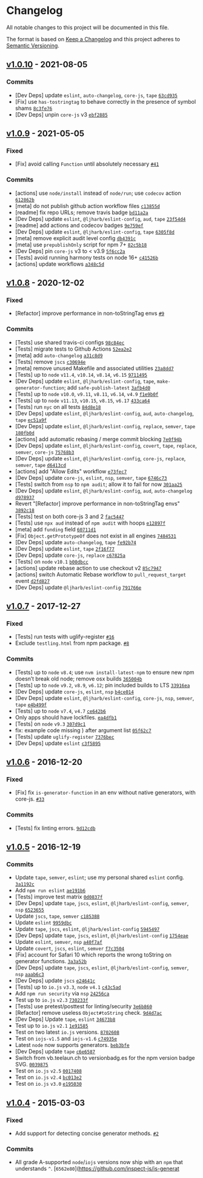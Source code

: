# Changelog

All notable changes to this project will be documented in this file.

The format is based on [Keep a Changelog](https://keepachangelog.com/en/1.0.0/)
and this project adheres to [Semantic Versioning](https://semver.org/spec/v2.0.0.html).

## [v1.0.10](https://github.com/inspect-js/is-generator-function/compare/v1.0.9...v1.0.10) - 2021-08-05

### Commits

- [Dev Deps] update `eslint`, `auto-changelog`, `core-js`, `tape` [`63cd935`](https://github.com/inspect-js/is-generator-function/commit/63cd9353eead5ad5eb8cf581fc4129841641bb43)
- [Fix] use `has-tostringtag` to behave correctly in the presence of symbol shams [`8c3fe76`](https://github.com/inspect-js/is-generator-function/commit/8c3fe76b546fbc5085381df65800e4fc67e25ede)
- [Dev Deps] unpin `core-js` v3 [`ebf2885`](https://github.com/inspect-js/is-generator-function/commit/ebf2885bc202b59f37e074f28951639873c6f38e)

## [v1.0.9](https://github.com/inspect-js/is-generator-function/compare/v1.0.8...v1.0.9) - 2021-05-05

### Fixed

- [Fix] avoid calling `Function` until absolutely necessary [`#41`](https://github.com/inspect-js/is-generator-function/issues/41)

### Commits

- [actions] use `node/install` instead of `node/run`; use `codecov` action [`612862b`](https://github.com/inspect-js/is-generator-function/commit/612862b5fefc2dc1c7e1f5e7478563a5b53f7b23)
- [meta] do not publish github action workflow files [`c13855d`](https://github.com/inspect-js/is-generator-function/commit/c13855dc11947589ed7314840a9cc5ae04db90f4)
- [readme] fix repo URLs; remove travis badge [`bd11a2a`](https://github.com/inspect-js/is-generator-function/commit/bd11a2af1b644cfa352346dcbf6f4cec48b00b78)
- [Dev Deps] update `eslint`, `@ljharb/eslint-config`, `aud`, `tape` [`23f54d4`](https://github.com/inspect-js/is-generator-function/commit/23f54d49da035c1ca79227faee9bacfde2d46884)
- [readme] add actions and codecov badges [`9e759ef`](https://github.com/inspect-js/is-generator-function/commit/9e759ef8e8f098fe1fa3cd9cca98f79f9e8b8b22)
- [Dev Deps] update `eslint`, `@ljharb/eslint-config`, `tape` [`6305f8d`](https://github.com/inspect-js/is-generator-function/commit/6305f8d71ccfa4656bdd280c2616e88fc5ca184b)
- [meta] remove explicit audit level config [`db4391c`](https://github.com/inspect-js/is-generator-function/commit/db4391c68cf8162245d32734685be7c73c2f03c7)
- [meta] use `prepublishOnly` script for npm 7+ [`82c5b18`](https://github.com/inspect-js/is-generator-function/commit/82c5b183a605f1d25af15ec8242c8a8f88a26bfa)
- [Dev Deps] pin `core-js` v3 to &lt; v3.9 [`5f6cc2a`](https://github.com/inspect-js/is-generator-function/commit/5f6cc2ac94a65d7d592775bac6dce573220ccea2)
- [Tests] avoid running harmony tests on node 16+ [`c41526b`](https://github.com/inspect-js/is-generator-function/commit/c41526b8cd1d376f9ca73b56a5ee076db0f9f1c1)
- [actions] update workflows [`a348c5d`](https://github.com/inspect-js/is-generator-function/commit/a348c5d6d4b06041ae0ece9f3765dc13ec9df354)

## [v1.0.8](https://github.com/inspect-js/is-generator-function/compare/v1.0.7...v1.0.8) - 2020-12-02

### Fixed

- [Refactor] improve performance in non-toStringTag envs [`#9`](https://github.com/inspect-js/is-generator-function/issues/9)

### Commits

- [Tests] use shared travis-ci configs [`98c84ec`](https://github.com/inspect-js/is-generator-function/commit/98c84ecd38d7d64b2aa070fa2c240be4373be131)
- [Tests] migrate tests to Github Actions [`52ea2e2`](https://github.com/inspect-js/is-generator-function/commit/52ea2e2e14da2278c7844a18af4aaef1cc8bb3bb)
- [meta] add `auto-changelog` [`a31c8d9`](https://github.com/inspect-js/is-generator-function/commit/a31c8d9e8fe4f397e1f8da5b1297050542cd00c3)
- [Tests] remove `jscs` [`c30694e`](https://github.com/inspect-js/is-generator-function/commit/c30694e5e1739a37c455b8bfae4cc7c4347292de)
- [meta] remove unused Makefile and associated utilities [`23a8dd7`](https://github.com/inspect-js/is-generator-function/commit/23a8dd75ea554642aadb1313c1cbbd11fe69eb1d)
- [Tests] up to `node` `v11.4`, `v10.14`, `v8.14`, `v6.15` [`9711495`](https://github.com/inspect-js/is-generator-function/commit/9711495e58fa9477167d7dbc582749981c3f5ee5)
- [Dev Deps] update `eslint`, `@ljharb/eslint-config`, `tape`, `make-generator-function`; add `safe-publish-latest` [`3afb4d0`](https://github.com/inspect-js/is-generator-function/commit/3afb4d033587eeddfd2dc840ff98c10f3abea48e)
- [Tests] up to `node` `v10.0`, `v9.11`, `v8.11`, `v6.14`, `v4.9` [`f1e9b0f`](https://github.com/inspect-js/is-generator-function/commit/f1e9b0f150e77357ecd4afac5873a3bd3ada7b02)
- [Tests] up to `node` `v11.13`, `v10.15`, `v8.15`, `v6.17` [`433ca64`](https://github.com/inspect-js/is-generator-function/commit/433ca64d5500371516598bebb19fc00370e7c9c7)
- [Tests] run `nyc` on all tests [`84d8e18`](https://github.com/inspect-js/is-generator-function/commit/84d8e18c441c4c181e51a339559040f95adc4d94)
- [Dev Deps] update `eslint`, `@ljharb/eslint-config`, `aud`, `auto-changelog`, `tape` [`ec51a9f`](https://github.com/inspect-js/is-generator-function/commit/ec51a9f2e6f5da5ae5e8b446e0112eeaa0853954)
- [Dev Deps] update `eslint`, `@ljharb/eslint-config`, `replace`, `semver`, `tape` [`180fb0d`](https://github.com/inspect-js/is-generator-function/commit/180fb0dbd1a9d6975344d2deb4338c9071e865b1)
- [actions] add automatic rebasing / merge commit blocking [`7e0f94b`](https://github.com/inspect-js/is-generator-function/commit/7e0f94b055308abc8469e526980991a12a87cfaf)
- [Dev Deps] update `eslint`, `@ljharb/eslint-config`, `covert`, `tape`, `replace`, `semver`, `core-js` [`75768b3`](https://github.com/inspect-js/is-generator-function/commit/75768b30b7d4c92231ed53ec72d2f4ae81274d4c)
- [Dev Deps] update `eslint`, `@ljharb/eslint-config`, `core-js`, `replace`, `semver`, `tape` [`d6413cd`](https://github.com/inspect-js/is-generator-function/commit/d6413cd0bfc27c924619200efe39d9956d6fb638)
- [actions] add "Allow Edits" workflow [`e73fec7`](https://github.com/inspect-js/is-generator-function/commit/e73fec71e5d1c99246a6f905091e133860931245)
- [Dev Deps] update `core-js`, `eslint`, `nsp`, `semver`, `tape` [`6746c73`](https://github.com/inspect-js/is-generator-function/commit/6746c733fa535f724700726356a9156d491b54ae)
- [Tests] switch from `nsp` to `npm audit`; allow it to fail for now [`301aa25`](https://github.com/inspect-js/is-generator-function/commit/301aa2557b4b99962a0e48191c4719c5a95eb69b)
- [Dev Deps] update `eslint`, `@ljharb/eslint-config`, `aud`, `auto-changelog` [`d978937`](https://github.com/inspect-js/is-generator-function/commit/d978937e3c86b3e239e0ceecc2324134806e0a32)
- Revert "[Refactor] improve performance in non-toStringTag envs" [`3892c18`](https://github.com/inspect-js/is-generator-function/commit/3892c18f95a8b5ea57f9893e6d8dce89fec4af30)
- [Tests] test on both core-js 3 and 2 [`fac5447`](https://github.com/inspect-js/is-generator-function/commit/fac54476693d1b8573cbd36bc3c6eb74cbeb7468)
- [Tests] use `npx aud` instead of `npm audit` with hoops [`e12897f`](https://github.com/inspect-js/is-generator-function/commit/e12897feae0185f89592dfe1a02a2a4520180313)
- [meta] add `funding` field [`60711d1`](https://github.com/inspect-js/is-generator-function/commit/60711d122a4ef7ab6a9bee6044a26352ba7f86bd)
- [Fix] `Object.getPrototypeOf` does not exist in all engines [`7484531`](https://github.com/inspect-js/is-generator-function/commit/7484531c55a61fdb7e8d819ce9aa363f29b2c704)
- [Dev Deps] update `auto-changelog`, `tape` [`fe92b74`](https://github.com/inspect-js/is-generator-function/commit/fe92b743baaf206e3ee849c551171f0a56b7fa23)
- [Dev Deps] update `eslint`, `tape` [`2f16f77`](https://github.com/inspect-js/is-generator-function/commit/2f16f77aae4c9aafe65fb29854f46b783d853c58)
- [Dev Deps] update `core-js`, `replace` [`c67825a`](https://github.com/inspect-js/is-generator-function/commit/c67825a62b7bad7911a1bdb5af237d86229aa4bc)
- [Tests] on `node` `v10.1` [`b00dbcc`](https://github.com/inspect-js/is-generator-function/commit/b00dbcce7a9f6df4fb35e99fac79560389a9a272)
- [actions] update rebase action to use checkout v2 [`85c7947`](https://github.com/inspect-js/is-generator-function/commit/85c7947d7474468a5e6dd30b00f632e43f45c21d)
- [actions] switch Automatic Rebase workflow to `pull_request_target` event [`d2fd827`](https://github.com/inspect-js/is-generator-function/commit/d2fd827cf87a90d647d93185f6d5e332fb7b1bb4)
- [Dev Deps] update `@ljharb/eslint-config` [`791766e`](https://github.com/inspect-js/is-generator-function/commit/791766e4f12a96d3b9949128f813dadd428d0891)

## [v1.0.7](https://github.com/inspect-js/is-generator-function/compare/v1.0.6...v1.0.7) - 2017-12-27

### Fixed

- [Tests] run tests with uglify-register [`#16`](https://github.com/inspect-js/is-generator-function/issues/16)
- Exclude `testling.html` from npm package. [`#8`](https://github.com/inspect-js/is-generator-function/issues/8)

### Commits

- [Tests] up to `node` `v8.4`; use `nvm install-latest-npm` to ensure new npm doesn’t break old node; remove osx builds [`365004b`](https://github.com/inspect-js/is-generator-function/commit/365004b20b302dceb7bd2cee91814f0a55ae3253)
- [Tests] up to `node` `v9.2`, `v8.9`, `v6.12`; pin included builds to LTS [`33916ea`](https://github.com/inspect-js/is-generator-function/commit/33916eadddccf2a39c8cf0160f82c9a5d4a20ecb)
- [Dev Deps] update `core-js`, `eslint`, `nsp` [`b4ce014`](https://github.com/inspect-js/is-generator-function/commit/b4ce0144a8b56fc3089b96f1b8818c6e793e552f)
- [Dev Deps] update `eslint`, `@ljharb/eslint-config`, `core-js`, `nsp`, `semver`, `tape` [`e4b499f`](https://github.com/inspect-js/is-generator-function/commit/e4b499fbe2e5e24593eb25bd63dfc2a1520aaa04)
- [Tests] up to `node` `v7.4`, `v4.7` [`ce642b6`](https://github.com/inspect-js/is-generator-function/commit/ce642b63f0f9c4f56ca3daefbf8b0d4cbda8c0a4)
- Only apps should have lockfiles. [`ea4dfb1`](https://github.com/inspect-js/is-generator-function/commit/ea4dfb15554de3a22656415cda985ceaf449be00)
- [Tests] on `node` `v9.3` [`307d9c1`](https://github.com/inspect-js/is-generator-function/commit/307d9c144fed8a4aec412d3e9ccc117d1c08e167)
- fix: example code missing ) after argument list [`05f62c7`](https://github.com/inspect-js/is-generator-function/commit/05f62c712a9ca08b0efcabe883affd7c0734f51c)
- [Tests] update `uglify-register` [`7376bec`](https://github.com/inspect-js/is-generator-function/commit/7376bec6c3c8ee16cf16feb285798be23e6c2c89)
- [Dev Deps] update `eslint` [`c3f5895`](https://github.com/inspect-js/is-generator-function/commit/c3f58952033c93918aa5b5ac527520b26c2460f8)

## [v1.0.6](https://github.com/inspect-js/is-generator-function/compare/v1.0.5...v1.0.6) - 2016-12-20

### Fixed

- [Fix] fix `is-generator-function` in an env without native generators, with core-js. [`#33`](https://github.com/ljharb/is-equal/issues/33)

### Commits

- [Tests] fix linting errors. [`9d12cdb`](https://github.com/inspect-js/is-generator-function/commit/9d12cdb4bb43c63801173635a7db92ced8f720d8)

## [v1.0.5](https://github.com/inspect-js/is-generator-function/compare/v1.0.4...v1.0.5) - 2016-12-19

### Commits

- Update `tape`, `semver`, `eslint`; use my personal shared `eslint` config. [`3a1192c`](https://github.com/inspect-js/is-generator-function/commit/3a1192cbf25ee5a1ca64e64c20d169c643ceb860)
- Add `npm run eslint` [`ae191b6`](https://github.com/inspect-js/is-generator-function/commit/ae191b61d3ec65de63bcd7b2c1ab08f2f9a94ead)
- [Tests] improve test matrix [`0d0837f`](https://github.com/inspect-js/is-generator-function/commit/0d0837fe00bed00ced94ef5a7bfdbd7e8e295656)
- [Dev Deps] update `tape`, `jscs`, `eslint`, `@ljharb/eslint-config`, `semver`, `nsp` [`6523655`](https://github.com/inspect-js/is-generator-function/commit/652365556b5f8eea69b4612a183b5026c952e776)
- Update `jscs`, `tape`, `semver` [`c185388`](https://github.com/inspect-js/is-generator-function/commit/c185388111ee6c0df1498a76d9c565167b5d20cd)
- Update `eslint` [`9959dbc`](https://github.com/inspect-js/is-generator-function/commit/9959dbc1450214658dc4789574b68de826ec33a7)
- Update `tape`, `jscs`, `eslint`, `@ljharb/eslint-config` [`5945497`](https://github.com/inspect-js/is-generator-function/commit/5945497bc564655ed5ea1bb6f12610a9afc33a33)
- [Dev Deps] update `tape`, `jscs`, `eslint`, `@ljharb/eslint-config` [`1754eae`](https://github.com/inspect-js/is-generator-function/commit/1754eaec79e43835bd154c81fba064b558f7ad1b)
- Update `eslint`, `semver`, `nsp` [`a40f7af`](https://github.com/inspect-js/is-generator-function/commit/a40f7afab3f6ba43193e5464faf51692f6f2199d)
- Update `covert`, `jscs`, `eslint`, `semver` [`f7c3504`](https://github.com/inspect-js/is-generator-function/commit/f7c35049406adc784b23b6b0fbfdd34b4ca8c183)
- [Fix] account for Safari 10 which reports the wrong toString on generator functions. [`3a3a52b`](https://github.com/inspect-js/is-generator-function/commit/3a3a52bdba46e03ae333af9519bf471207bf6cec)
- [Dev Deps] update `tape`, `jscs`, `eslint`, `@ljharb/eslint-config`, `semver`, `nsp` [`aaab6c3`](https://github.com/inspect-js/is-generator-function/commit/aaab6c3a331c8c8793f8f43aa1d452cc12b92c0d)
- [Dev Deps] update `jscs` [`e24641c`](https://github.com/inspect-js/is-generator-function/commit/e24641ca69ae3ee232837e9153c8b43b046cfe69)
- [Tests] up to `io.js` `v3.3`, `node` `v4.1` [`c43c5ad`](https://github.com/inspect-js/is-generator-function/commit/c43c5ade8b3b62fa27fac3e5104ab3df93278878)
- Add `npm run security` via `nsp` [`24256ca`](https://github.com/inspect-js/is-generator-function/commit/24256ca5f5308930e86c3dc75b70bbfe1033e9b6)
- Test up to `io.js` `v2.3` [`730233f`](https://github.com/inspect-js/is-generator-function/commit/730233f0ca376887c698c01799b60ee54424bf9f)
- [Tests] use pretest/posttest for linting/security [`3e6b860`](https://github.com/inspect-js/is-generator-function/commit/3e6b8603453e4d127cd1acef720f1ce214d8f69a)
- [Refactor] remove useless `Object#toString` check. [`9d4d7ac`](https://github.com/inspect-js/is-generator-function/commit/9d4d7ac23f6f2f75098903b4fe4f74e1d39a2226)
- [Dev Deps] Update `tape`, `eslint` [`34673b8`](https://github.com/inspect-js/is-generator-function/commit/34673b86aecddf149284bd8bbca5ab54e6e59694)
- Test up to `io.js` `v2.1` [`1e91585`](https://github.com/inspect-js/is-generator-function/commit/1e915850246cbd691606567850f35665a650e490)
- Test on two latest `io.js` versions. [`8702608`](https://github.com/inspect-js/is-generator-function/commit/87026087a1e3b43ba9f8dc7a5b6c2b58d572ff25)
- Test on `iojs-v1.5` and `iojs-v1.6` [`c74935e`](https://github.com/inspect-js/is-generator-function/commit/c74935ec9c187e9640f862607873aa096ddcf9fc)
- Latest `node` now supports generators. [`beb3bfe`](https://github.com/inspect-js/is-generator-function/commit/beb3bfe3d425cc0ece9a02e286727e36d53f5050)
- [Dev Deps] update `tape` [`c6e6587`](https://github.com/inspect-js/is-generator-function/commit/c6e658765c94b9edc282848f13e7bce882711c8c)
- Switch from vb.teelaun.ch to versionbadg.es for the npm version badge SVG. [`0039875`](https://github.com/inspect-js/is-generator-function/commit/0039875e6c587255470088c7867cfa314713626b)
- Test on `io.js` `v2.5` [`0017408`](https://github.com/inspect-js/is-generator-function/commit/001740801d2a29f9a25a8824b064286910601e8c)
- Test on `io.js` `v2.4` [`bc013e2`](https://github.com/inspect-js/is-generator-function/commit/bc013e20b99a89b3f592038196d69f871b39caf0)
- Test on `io.js` `v3.0` [`e195030`](https://github.com/inspect-js/is-generator-function/commit/e1950306f4e0a107101e9aeae89cfac2c18e33de)

## [v1.0.4](https://github.com/inspect-js/is-generator-function/compare/v1.0.3...v1.0.4) - 2015-03-03

### Fixed

- Add support for detecting concise generator methods. [`#2`](https://github.com/inspect-js/is-generator-function/issues/2)

### Commits

- All grade A-supported `node`/`iojs` versions now ship with an `npm` that understands `^`. [`6562e80`](https://github.com/inspect-js/is-generat